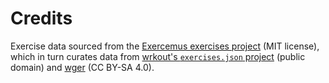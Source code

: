# Credits

Exercise data sourced from the [Exercemus exercises project](https://github.com/exercemus/exercises) (MIT license), which in turn curates data from [wrkout's `exercises.json` project](https://github.com/wrkout/exercises.json) (public domain) and [wger](https://github.com/wger-project/wger) (CC BY-SA 4.0).
